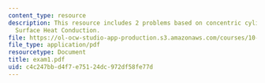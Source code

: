```yaml
---
content_type: resource
description: This resource includes 2 problems based on concentric cylinders, and
  Surface Heat Conduction.
file: https://ol-ocw-studio-app-production.s3.amazonaws.com/courses/10-302-transport-processes-fall-2004/c4c247bbd4f7e75124dc972df58fe77d_exam1.pdf
file_type: application/pdf
resourcetype: Document
title: exam1.pdf
uid: c4c247bb-d4f7-e751-24dc-972df58fe77d
---
```

